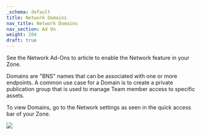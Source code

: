 ```yaml
---
_schema: default
title: Network Domains
nav_title: Network Domains
nav_section: Ad On
weight: 204
draft: true
---
```

See the Network Ad-Ons to article to enable the Network feature in your Zone.

Domains are "BNS" names that can be associated with one or more endpoints. A common use case for a Domain is to create a private publication group that is used to manage Team member access to specific assets.

To view Domains, go to the Network settings as seen in the quick access bar of your Zone.

![](/uploads/screenshot-2024-11-07-at-8-47-52-pm-1.png)

&nbsp;

&nbsp;

&nbsp;